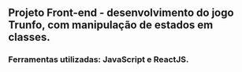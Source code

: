 ## Projeto Front-end - desenvolvimento do jogo Trunfo, com manipulação de estados em classes.

### Ferramentas utilizadas: JavaScript e ReactJS.





